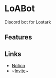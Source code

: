 # LoABot
Discord bot for Lostark

## Features

## Links

* [Notion](https://green-parsley-8a1.notion.site/95b05327db614d909e45552c25901ca0)
* ~[Invite]()~